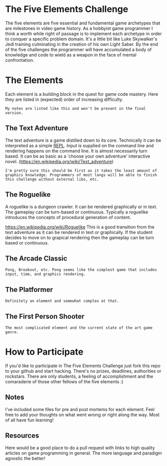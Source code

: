 The Five Elements Challenge
===========================
The five elements are five essential and fundamental game archetypes that are 
milestones in video game history. As a hobbyist game programmer I think a
worth while right of passage is to implement each archetype in order to conquer 
a specific problem domain. It's a little bit like Luke Skywalker's Jedi training 
culminating in the creation of his own Light Saber. By the end of the five 
challenges the programmer will have accumulated a body of knowledge and code to 
wield as a weapon in the face of mental confrontation.

The Elements
============
Each element is a building block in the quest for game code mastery. Here they
are listed in (expected) order of increasing difficulty.

    My notes are listed like this and won't be present in the final
    version.

The Text Adventure
------------------
The text adventure is a game distilled down to its core. Technically it can be 
interpreted as a simple [REPL](https://en.wikipedia.org/wiki/REPL). Input is
supplied on the command line and rendering happens on the command line. It is
almost necessarily turn based. It can be as basic as a 'choose your own 
adventure' interactive novel. 
(https://en.wikipedia.org/wiki/Text_adventure)

    I'm pretty sure this should be first as it takes the least amount of
    graphics knowledge. Programmers of most langs will be able to finish
    this challenge without external libs, etc.

The Roguelike
-------------
A roguelike is a dungeon crawler. It can be rendered graphically or in text. 
The gameplay can be turn-based or continuous. Typically a roguelike introduces
the concepts of procedural generation of content.

https://en.wikipedia.org/wiki/Roguelike
    This is a good transition from the text adventure as it can be rendered
    in text or graphically. If the student decides to move on to grapical
    rendering then the gameplay can be turn based or continuous. 

The Arcade Classic 
------------------
    Pong, Breakout, etc. Pong seems like the simplest game that includes
    input, time, and graphics rendering. 

The Platformer
--------------
    Definitely an element and somewhat complex at that.

The First Person Shooter
------------------------
    The most complicated element and the current state of the art game 
    genre.

How to Participate
==================
If you'd like to participate in The Five Elements Challenge just fork this repo 
to your github and start hacking. There's no prizes, deadlines, authorities or 
rockstars. There are only students, a feeling of accomplishment and the 
comaraderie of those other fellows of the five elements :)

Notes
-----
I've included some files for pre and post mortems for each element. Feel free 
to add your thoughts on what went wrong or right along the way. Most of all
have fun learning!

Resources
---------
Here would be a good place to do a pull request with links to high quality 
articles on game programming in general. The more language and paradigm 
agnostic the better!

